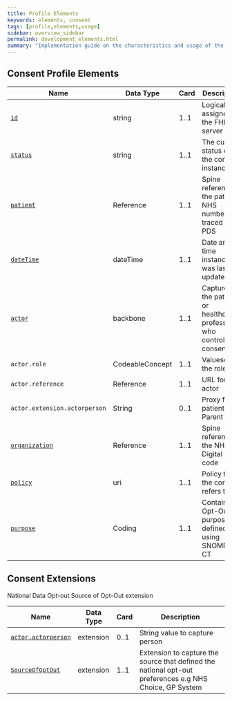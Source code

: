 ```yaml
---
title: Profile Elements
keywords: elements, consent
tags: [profile,elements,usage]
sidebar: overview_sidebar
permalink: development_elements.html
summary: "Implementation guide on the characteristics and usage of the profiles elements"
---
```


## Consent Profile Elements ##

|Name|Data Type|Card|Description|Value|
|----|---------|----|-----------|-----|
|[`id`](consent_id.html)|string|1..1|Logical id assigned by the FHIR server|Any UUID|
|[`status`](consent_status.html)|string|1..1|The current status of the consent instance|active,inactive|
|[`patient`](consent_patient.html)|Reference|1..1|Spine reference to the patients NHS number traced from PDS|
|[`dateTime`](consent_datetime.html)|dateTime|1..1|Date and time instance was last updated|Date+Time+TimeZone|
|[`actor`](consent_actor.html)|backbone|1..1|Captures the patient or healthcare professional who controls the consent|N/A|
|`actor.role`|CodeableConcept|1..1|Valueset for the role|INF=informant|
|`actor.reference`|Reference|1..1|URL for the actor|
|`actor.extension.actorperson`|String|0..1|Proxy for patient e.g Parent|Patients Mother|
|[`organization`](consent_organization.html)|Reference|1..1|Spine reference to the NHS Digital ODS code|MUST be a URL|
|[`policy`](consent_policy.html)|uri|1..1|Policy that the consent refers to|Should be able to resolve policy url|
|[`purpose`](consent_purpose.html)|Coding|1..1|Contains Opt-Out purpose defined using SNOMED CT|370856009|


## Consent Extensions ##

National Data Opt-out Source of Opt-Out extension

|Name|Data Type|Card|Description|
|----|---------|----|-----------|
|[`actor.actorperson`](consent_extension_actorperson.html)|extension|0..1|String value to capture person|Mother of patient|
|[`SourceOfOptOut`](consent_extension_sourceofoptout.html)|extension|1..1|Extension to capture the source that defined the national opt-out preferences e.g NHS Choice, GP System|




